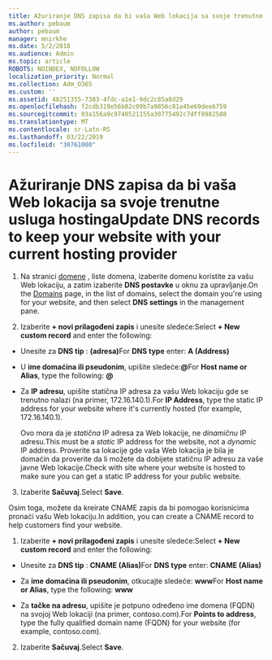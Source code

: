 ```yaml
---
title: Ažuriranje DNS zapisa da bi vaša Web lokacija sa svoje trenutne usluga hostinga
ms.author: pebaum
author: pebaum
manager: mnirkhe
ms.date: 5/2/2018
ms.audience: Admin
ms.topic: article
ROBOTS: NOINDEX, NOFOLLOW
localization_priority: Normal
ms.collection: Adm_O365
ms.custom: ''
ms.assetid: 48251355-7383-4fdc-a1e1-9dc2c85a8d29
ms.openlocfilehash: f2cdb319e56b82c09b7a9856c81a45e69dee6759
ms.sourcegitcommit: 03a156a9c9740521155a30775492c7dff0982588
ms.translationtype: MT
ms.contentlocale: sr-Latn-RS
ms.lasthandoff: 03/22/2019
ms.locfileid: "30761000"
---
```

# <a name="update-dns-records-to-keep-your-website-with-your-current-hosting-provider"></a><span data-ttu-id="41e27-102">Ažuriranje DNS zapisa da bi vaša Web lokacija sa svoje trenutne usluga hostinga</span><span class="sxs-lookup"><span data-stu-id="41e27-102">Update DNS records to keep your website with your current hosting provider</span></span>

1. <span data-ttu-id="41e27-103">Na stranici [domene](https://portal.office.com/adminportal/home#/Domains) , liste domena, izaberite domenu koristite za vašu Web lokaciju, a zatim izaberite **DNS postavke** u oknu za upravljanje.</span><span class="sxs-lookup"><span data-stu-id="41e27-103">On the [Domains](https://portal.office.com/adminportal/home#/Domains) page, in the list of domains, select the domain you're using for your website, and then select **DNS settings** in the management pane.</span></span> 
    
2. <span data-ttu-id="41e27-104">Izaberite **+ novi prilagođeni zapis** i unesite sledeće:</span><span class="sxs-lookup"><span data-stu-id="41e27-104">Select **+ New custom record** and enter the following:</span></span> 
    
  - <span data-ttu-id="41e27-105">Unesite za **DNS tip** : **(adresa)**</span><span class="sxs-lookup"><span data-stu-id="41e27-105">For **DNS type** enter: **A (Address)**</span></span>
    
  - <span data-ttu-id="41e27-106">U **ime domaćina ili pseudonim**, upišite sledeće:**@**</span><span class="sxs-lookup"><span data-stu-id="41e27-106">For **Host name or Alias**, type the following: **@**</span></span>
    
  - <span data-ttu-id="41e27-107">Za **IP adresu**, upišite statična IP adresa za vašu Web lokaciju gde se trenutno nalazi (na primer, 172.16.140.1).</span><span class="sxs-lookup"><span data-stu-id="41e27-107">For **IP Address**, type the static IP address for your website where it's currently hosted (for example, 172.16.140.1).</span></span> 
    
    <span data-ttu-id="41e27-108">Ovo mora da je *statična* IP adresa za Web lokacije, ne *dinamičnu* IP adresu.</span><span class="sxs-lookup"><span data-stu-id="41e27-108">This must be a  *static*  IP address for the website, not a  *dynamic*  IP address.</span></span> <span data-ttu-id="41e27-109">Proverite sa lokacije gde vaša Web lokacija je bila je domaćin da proverite da li možete da dobijete statičnu IP adresu za vaše javne Web lokacije.</span><span class="sxs-lookup"><span data-stu-id="41e27-109">Check with site where your website is hosted to make sure you can get a static IP address for your public website.</span></span> 
    
3. <span data-ttu-id="41e27-110">Izaberite **Sačuvaj**.</span><span class="sxs-lookup"><span data-stu-id="41e27-110">Select **Save**.</span></span> 
    
<span data-ttu-id="41e27-111">Osim toga, možete da kreirate CNAME zapis da bi pomogao korisnicima pronaći vašu Web lokaciju.</span><span class="sxs-lookup"><span data-stu-id="41e27-111">In addition, you can create a CNAME record to help customers find your website.</span></span>
  
1. <span data-ttu-id="41e27-112">Izaberite **+ novi prilagođeni zapis** i unesite sledeće:</span><span class="sxs-lookup"><span data-stu-id="41e27-112">Select **+ New custom record** and enter the following:</span></span> 
    
  - <span data-ttu-id="41e27-113">Unesite za **DNS tip** : **CNAME (Alias)**</span><span class="sxs-lookup"><span data-stu-id="41e27-113">For **DNS type** enter: **CNAME (Alias)**</span></span>
    
  - <span data-ttu-id="41e27-114">Za **ime domaćina ili pseudonim**, otkucajte sledeće: **www**</span><span class="sxs-lookup"><span data-stu-id="41e27-114">For **Host name or Alias**, type the following: **www**</span></span>
    
  - <span data-ttu-id="41e27-115">Za **tačke na adresu**, upišite je potpuno određeno ime domena (FQDN) na svojoj Web lokaciji (na primer, contoso.com).</span><span class="sxs-lookup"><span data-stu-id="41e27-115">For **Points to address**, type the fully qualified domain name (FQDN) for your website (for example, contoso.com).</span></span> 
    
2. <span data-ttu-id="41e27-116">Izaberite **Sačuvaj**.</span><span class="sxs-lookup"><span data-stu-id="41e27-116">Select **Save**.</span></span> 
    

